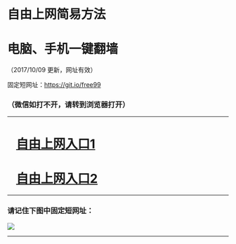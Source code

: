 ﻿# 自由上网简易方法

# 电脑、手机一键翻墙

（2017/10/09 更新，网址有效）

固定短网址：https://git.io/free99

### （微信如打不开，请转到浏览器打开）


***





# &nbsp;&nbsp; <a href="http://ft1193614200.fwq-tz-1001.info/fwqtz01.html?t=100900116632 " target="_blank">自由上网入口1</a>
# &nbsp;&nbsp; <a href="http://ft2925319712.fwq-tz-1002.info/fwqtz02.html?t=100900126698 " target="_blank">自由上网入口2</a>
***

### 请记住下图中固定短网址：

<img src="https://s3-us-west-2.amazonaws.com/fwq-1001/yjfq-20170905okok.png" /> 


***

